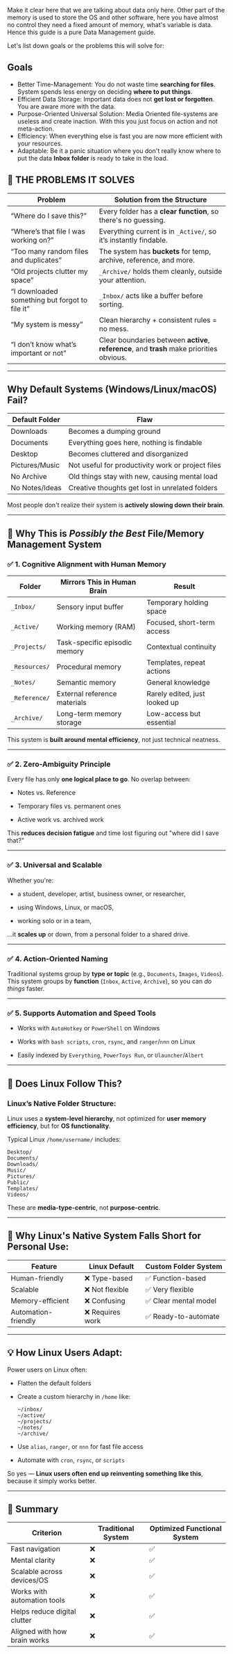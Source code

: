 Make it clear here that we are talking about data only here. Other part of the memory is used to store the OS and other software, here you have almost no control they need a fixed amount of memory, what's variable is data. Hence this guide is a pure Data Management guide.

Let's list down goals or the problems this will solve for:
## Goals 

- Better Time-Management: You do not waste time **searching for files**. System spends less energy on deciding **where to put things**.
- Efficient Data Storage: Important data does not **get lost or forgotten**. You are aware more with the data.
- Purpose-Oriented Universal Solution: Media Oriented file-systems are useless and create inaction. With this you just focus on action and not meta-action.
- Efficiency: When everything else is fast you are now more efficient with your resources.
- Adaptable: Be it a panic situation where you don't really know where to put the data **Inbox folder** is ready to take in the load.
## 🧩 THE PROBLEMS IT SOLVES

|Problem|Solution from the Structure|
|---|---|
|“Where do I save this?”|Every folder has a **clear function**, so there's no guessing.|
|“Where’s that file I was working on?”|Everything current is in `_Active/`, so it’s instantly findable.|
|“Too many random files and duplicates”|The system has **buckets** for temp, archive, reference, and more.|
|“Old projects clutter my space”|`_Archive/` holds them cleanly, outside your attention.|
|“I downloaded something but forgot to file it”|`_Inbox/` acts like a buffer before sorting.|
|“My system is messy”|Clean hierarchy + consistent rules = no mess.|
|“I don’t know what’s important or not”|Clear boundaries between **active**, **reference**, and **trash** make priorities obvious.|

---

## Why Default Systems (Windows/Linux/macOS) Fail?

|Default Folder|Flaw|
|---|---|
|Downloads|Becomes a dumping ground|
|Documents|Everything goes here, nothing is findable|
|Desktop|Becomes cluttered and disorganized|
|Pictures/Music|Not useful for productivity work or project files|
|No Archive|Old things stay with new, causing mental load|
|No Notes/Ideas|Creative thoughts get lost in unrelated folders|

Most people don't realize their system is **actively slowing down their brain**.


---
## 🧠 Why This is _Possibly the Best_ File/Memory Management System

### ✅ 1. **Cognitive Alignment with Human Memory**

|Folder|Mirrors This in Human Brain|Result|
|---|---|---|
|`_Inbox/`|Sensory input buffer|Temporary holding space|
|`_Active/`|Working memory (RAM)|Focused, short-term access|
|`_Projects/`|Task-specific episodic memory|Contextual continuity|
|`_Resources/`|Procedural memory|Templates, repeat actions|
|`_Notes/`|Semantic memory|General knowledge|
|`_Reference/`|External reference materials|Rarely edited, just looked up|
|`_Archive/`|Long-term memory storage|Low-access but essential|

This system is **built around mental efficiency**, not just technical neatness.

---

### ✅ 2. **Zero-Ambiguity Principle**

Every file has only **one logical place to go**. No overlap between:

- Notes vs. Reference
    
- Temporary files vs. permanent ones
    
- Active work vs. archived work
    

This **reduces decision fatigue** and time lost figuring out "where did I save that?"

---

### ✅ 3. **Universal and Scalable**

Whether you're:

- a student, developer, artist, business owner, or researcher,
    
- using Windows, Linux, or macOS,
    
- working solo or in a team,
    

…it **scales up** or down, from a personal folder to a shared drive.

---

### ✅ 4. **Action-Oriented Naming**

Traditional systems group by **type or topic** (e.g., `Documents`, `Images`, `Videos`).  
This system groups by **function** (`Inbox`, `Active`, `Archive`), so you can _do things_ faster.

---

### ✅ 5. **Supports Automation and Speed Tools**

- Works with `AutoHotkey` or `PowerShell` on Windows
    
- Works with `bash scripts`, `cron`, `rsync`, and `ranger`/`nnn` on Linux
    
- Easily indexed by `Everything`, `PowerToys Run`, or `Ulauncher`/`Albert`
    

---

## 🐧 Does Linux Follow This?

### Linux’s Native Folder Structure:

Linux uses a **system-level hierarchy**, not optimized for **user memory efficiency**, but for **OS functionality**.

Typical Linux `/home/username/` includes:

```plaintext
Desktop/
Documents/
Downloads/
Music/
Pictures/
Public/
Templates/
Videos/
```

These are **media-type-centric**, not **purpose-centric**.

---

## 🔁 Why Linux's Native System Falls Short for Personal Use:

|Feature|Linux Default|Custom Folder System|
|---|---|---|
|Human-friendly|❌ Type-based|✅ Function-based|
|Scalable|❌ Not flexible|✅ Very flexible|
|Memory-efficient|❌ Confusing|✅ Clear mental model|
|Automation-friendly|❌ Requires work|✅ Ready-to-automate|

---

## 💡 How Linux Users Adapt:

Power users on Linux often:

- Flatten the default folders
    
- Create a custom hierarchy in `/home` like:
    
    ```
    ~/inbox/
    ~/active/
    ~/projects/
    ~/notes/
    ~/archive/
    ```
    
- Use `alias`, `ranger`, or `nnn` for fast file access
    
- Automate with `cron`, `rsync`, or `scripts`
    

So yes — **Linux users often end up reinventing something like this**, because it simply works better.

---

## 🧭 Summary

| Criterion                    | Traditional System | Optimized Functional System |
| ---------------------------- | ------------------ | --------------------------- |
| Fast navigation              | ❌                  | ✅                           |
| Mental clarity               | ❌                  | ✅                           |
| Scalable across devices/OS   | ❌                  | ✅                           |
| Works with automation tools  | ❌                  | ✅                           |
| Helps reduce digital clutter | ❌                  | ✅                           |
| Aligned with how brain works | ❌                  | ✅                           |
